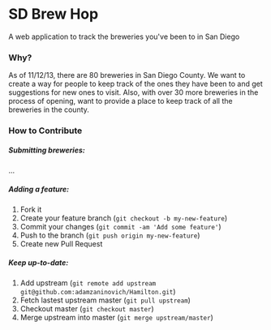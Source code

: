 # SD Brew Hop

A web application to track the breweries you've been to in San Diego

### Why?

As of 11/12/13, there are 80 breweries in San Diego County. We want to
create a way for people to keep track of the ones they have been to and
get suggestions for new ones to visit. Also, with over 30 more breweries
in the process of opening, want to provide a place to keep track of all
the breweries in the county.

### How to Contribute
##### Submitting breweries:
...

##### Adding a feature:
1. Fork it
2. Create your feature branch (`git checkout -b my-new-feature`)
3. Commit your changes (`git commit -am 'Add some feature'`)
4. Push to the branch (`git push origin my-new-feature`)
5. Create new Pull Request

##### Keep up-to-date:
1. Add upstream (`git remote add upstream git@github.com:adamzaninovich/Hamilton.git`)
2. Fetch lastest upstream master (`git pull upstream`)
3. Checkout master (`git checkout master`)
4. Merge upstream into master (`git merge upstream/master`)


